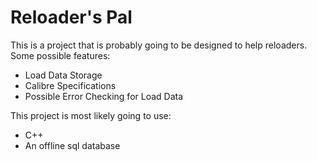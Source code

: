 # Reloader's Pal

This is a project that is probably going to be designed to help reloaders.
Some possible features:

- Load Data Storage
- Calibre Specifications
- Possible Error Checking for Load Data

This project is most likely going to use:

- C++
- An offline sql database